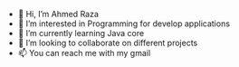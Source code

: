- 👋 Hi, I’m Ahmed Raza
- 👀 I’m interested in Programming for develop applications
- 🌱 I’m currently learning Java core
- 💞️ I’m looking to collaborate on different projects
- 📫 You can reach me with my gmail

<!---
shopzilla47/Ahmed Raza is a ✨ special ✨ repository because its `README.md` (this file) appears on your GitHub profile.
You can click the Preview link to take a look at your changes.
--->
